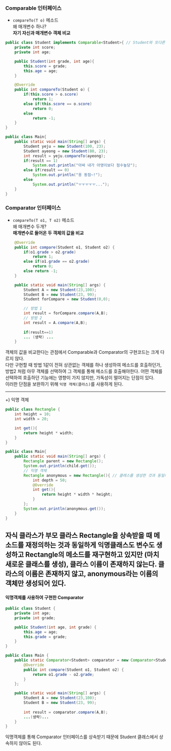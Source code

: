 ### Comparable 인터페이스
- `compareTo(T o)` 메소드    
 왜 매개변수 하나?   
 **자기 자신과 매개변수 객체 비교**

````java
public class Student implements Comparable<Student>{ // Student와 또다른 Student 객체를 비교할 것이므로 제네릭 타입은 Student
    private int score;
    private int age;

    public Student(int grade, int age){
        this.score = grade;
        this.age = age;
    }

    @Override
    public int compareTo(Student o) {
        if(this.score > o.score)
            return 1;
        else if(this.score == o.score)
            return 0;
        else
            return -1;
    }
}
````
````java
public class Main{
    public static void main(String[] args) {
        Student yeju = new Student(100, 23);
        Student ayeong = new Student(80, 23);
        int result = yeju.compareTo(ayeong);
        if(result == 1)
            System.out.println("아싸 내가 아영이보다 점수높당");
        else if(result == 0)
            System.out.println("옹 동점~!");
        else
            System.out.println("ㅜㅜㅜㅜㅜ...");
    }
}
````
### Comparator 인터페이스 
- `compareTo(T o1, T o2)` 메소드    
  왜 매개변수 두개?   
  **매개변수로 들어온 두 객체의 값을 비교**

````java
    @Override
    public int compare(Student o1, Student o2) {
        if(o1.grade > o2.grade)
            return 1;
        else if(o1.grade == o2.grade)
            return 0;
        else return -1;
    }
````
````java
    public static void main(String[] args) {
        Student A = new Student(23,100);
        Student B = new Student(23, 99);
        Student forCompare = new Student(0,0);

        // 방법 1
        int result = forCompare.compare(A,B);
        // 방법 2
        int result = A.compare(A,B);
        
        if(result==1)
        ... (생략) ...
    }
````

객체의 값을 비교한다는 관점에서 Comparable과 Comparator의 구현코드는 크게 다르지 않다.    
다만 구현할 때 방법 1같이 전혀 상관없는 객체를 하나 생성하여 메소드를 호출하던가,
방법2 처럼 아무 객체를 선택하여 그 객체를 통해 메소드를 호출해야한다. 어떤 객체를 선택하여 호출하던 
기능에는 영향이 가지 않지만, 가독성이 떨어지는 단점이 있다.   
이러한 단점을 보완하기 위해 `익명 객체(클라스)`를 사용하게 된다. 

---
+) 익명 객체 
```java
public class Rectangle {
    int height = 10;
    int width = 20;

    int get(){
        return height * width;
    }
}
```

```java
public class Main{
    public static void main(String[] args) {
        Rectangle parent = new Rectangle();
        System.out.println(child.get());
        // 익명 객체
        Rectangle anonymous = new Rectangle(){ // 클래스를 생성한 것과 동일하지만(Rectangle extends와 동일) 객체만 생성되어 있고, 클래스이름으로 정의되지 않음
            int depth = 50;
            @Override
            int get(){
                return height * width * height;
            }
        };
        System.out.println(anonymous.get());
    }
}
```
자식 클라스가 부모 클라스 Rectangle을 상속받을 때 메소드를 재정의하는 것과  동일하게 익명클래스도 변수도 생성하고
Rectangle의 메소드를 재구현하고 있지만 (마치 새로운 클래스를 생성), 클라스 이름이 존재하지 않는다. 
클라스의 이름은 존재하지 않고, anonymous라는 이름의 객체만 생성되어 있다. 
---

#### 익명객체를 사용하여 구현한 Comparator 

````java
public class Student {
    private int age;
    private int grade;

    public Student(int age, int grade) {
        this.age = age;
        this.grade = grade;
    }
}
````
````java
public class Main {
    public static Comparator<Student> comparator = new Comparator<Student>() {
        @Override
        public int compare(Student o1, Student o2) {
            return o1.grade - o2.grade;
        }
    };

    public static void main(String[] args) {
        Student A = new Student(23,100);
        Student B = new Student(23, 99);
        
        int result = comparator.compare(A,B);
        ...(생략)...
    }
}
````

익명객체를 통해 Comparator 인터페이스를 상속받기 때문에 Student 클래스에서 상속하지 않아도 된다. 
